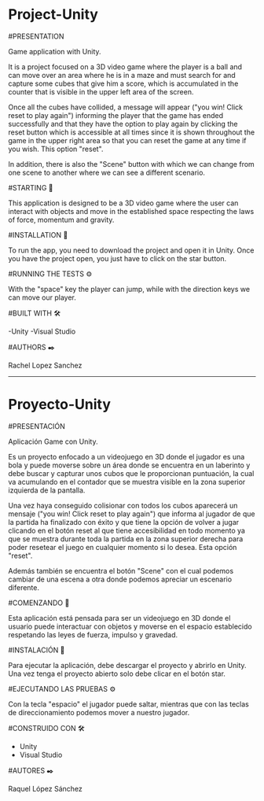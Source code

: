 # Project-Unity
 

#PRESENTATION

Game application with Unity.

It is a project focused on a 3D video game where the player is a ball and can move over an area where he is in a maze and must search for and capture some cubes that give him a score, which is accumulated in the counter that is visible in the upper left area of ​​the screen.

Once all the cubes have collided, a message will appear ("you win! Click reset to play again") informing the player that the game has ended successfully and that they have the option to play again by clicking the reset button which is accessible at all times since it is shown throughout the game in the upper right area so that you can reset the game at any time if you wish. This option "reset".

In addition, there is also the "Scene" button with which we can change from one scene to another where we can see a different scenario.



#STARTING 🚀

This application is designed to be a 3D video game where the user can interact with objects and move in the established space respecting the laws of force, momentum and gravity.



#INSTALLATION 🔧

To run the app, you need to download the project and open it in Unity.
Once you have the project open, you just have to click on the star button.



#RUNNING THE TESTS ⚙️

With the "space" key the player can jump, while with the direction keys we can move our player.



#BUILT WITH 🛠️

-Unity
-Visual Studio



#AUTHORS ✒️

Rachel Lopez Sanchez


-----------------------------------------------------------------------------------------------------------------------------------------------------------------------


# Proyecto-Unity
 

#PRESENTACIÓN

Aplicación Game con Unity.

Es un proyecto enfocado a un videojuego en 3D donde el jugador es una bola y puede moverse sobre un área donde se encuentra en un laberinto y debe buscar y capturar unos cubos que le proporcionan puntuación, la cual va acumulando en el contador que se muestra visible en la zona superior izquierda de la pantalla.

Una vez haya conseguido colisionar con todos los cubos aparecerá un mensaje ("you win! Click reset to play again") que informa al jugador de que la partida ha finalizado con éxito y que tiene la opción de volver a jugar clicando en el botón reset al que tiene accesibilidad en todo momento ya que se muestra durante toda la partida en la zona superior derecha para poder resetear el juego en cualquier momento si lo desea. Esta opción "reset".

Además también se encuentra el botón "Scene" con el cual podemos cambiar de una escena a otra donde podemos apreciar un escenario diferente.



#COMENZANDO 🚀

Esta aplicación está pensada para ser un videojuego en 3D donde el usuario puede interactuar con objetos y moverse en el espacio establecido respetando las leyes de fuerza, impulso y gravedad.



#INSTALACIÓN 🔧

Para ejecutar la aplicación, debe descargar el proyecto y abrirlo en Unity.
Una vez tenga el proyecto abierto solo debe clicar en el botón star.



#EJECUTANDO LAS PRUEBAS ⚙️

Con la tecla "espacio" el jugador puede saltar, mientras que con las teclas de direccionamiento podemos mover a nuestro jugador.



#CONSTRUIDO CON 🛠️

- Unity
- Visual Studio 



#AUTORES ✒️

Raquel López Sánchez

